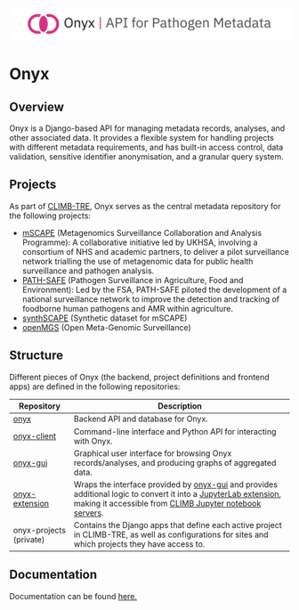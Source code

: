 ![](images/banner.png)

# Onyx

## Overview

Onyx is a Django-based API for managing metadata records, analyses, and other associated data. It provides a flexible system for handling projects with different metadata requirements, and has built-in access control, data validation, sensitive identifier anonymisation, and a granular query system.

## Projects

As part of [CLIMB-TRE](https://climb-tre.github.io/), Onyx serves as the central metadata repository for the following projects:

- [mSCAPE](https://mscape.climb.ac.uk/) (Metagenomics Surveillance Collaboration and Analysis Programme): A collaborative initiative led by UKHSA, involving a consortium of NHS and academic partners, to deliver a pilot surveillance network trialling the use of metagenomic data for public health surveillance and pathogen analysis.
- [PATH-SAFE](https://www.food.gov.uk/our-work/pathogen-surveillance-in-agriculture-food-and-environment-path-safe-programme) (Pathogen Surveillance in Agriculture, Food and Environment): Led by the FSA, PATH-SAFE piloted the development of a national surveillance network to improve the detection and tracking of foodborne human pathogens and AMR within agriculture.
- [synthSCAPE](https://climb-tre.github.io/synthscape/) (Synthetic dataset for mSCAPE)
- [openMGS](https://climb-tre.github.io/openmgs/) (Open Meta-Genomic Surveillance)

## Structure

Different pieces of Onyx (the backend, project definitions and frontend apps) are defined in the following repositories: 

| Repository | Description |
| - | - |
|[onyx](https://github.com/CLIMB-TRE/onyx) | Backend API and database for Onyx. |
| [onyx-client](https://github.com/CLIMB-TRE/onyx-client) | Command-line interface and Python API for interacting with Onyx. |
| [onyx-gui](https://github.com/CLIMB-TRE/onyx-gui) | Graphical user interface for browsing Onyx records/analyses, and producing graphs of aggregated data. |
| [onyx-extension](https://github.com/CLIMB-TRE/onyx-extension) | Wraps the interface provided by [onyx-gui](https://github.com/CLIMB-TRE/onyx-gui) and provides additional logic to convert it into a [JupyterLab extension](https://jupyterlab.readthedocs.io/en/4.4.x/user/extensions.html), making it accessible from [CLIMB Jupyter notebook servers](https://docs.climb.ac.uk/notebook-servers/). |
| onyx-projects (private) | Contains the Django apps that define each active project in CLIMB-TRE, as well as configurations for sites and which projects they have access to. |

## Documentation

Documentation can be found [here.](docs)

